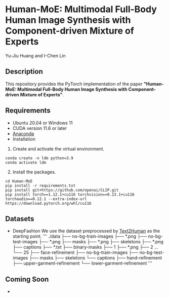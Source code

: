 # Human-MoE: Multimodal Full-Body Human Image Synthesis with Component-driven Mixture of Experts
Yu-Jiu Huang and I-Chen Lin
## Description
This repository provides the PyTorch implementation of the paper **"Human-MoE: Multimodal Full-Body Human Image Synthesis with Component-driven Mixture of Experts"**.
## Requirements
- Ubuntu 20.04 or Windows 11
- CUDA version 11.6 or later
- [Anaconda](https://www.anaconda.com/download)
- Installation
1. Create and activate the virtual environment.
```
conda create -n ldm python=3.9
conda activate ldm
```
2. Install the packages.
```
cd Human-MoE
pip install -r requirements.txt
pip install git+https://github.com/openai/CLIP.git
pip install torch==1.12.1+cu116 torchvision==0.13.1+cu116 torchaudio==0.12.1 --extra-index-url https://download.pytorch.org/whl/cu116
```
## Datasets
- DeepFashion
We use the dataset preprocessed by [Text2Human](https://github.com/yumingj/Text2Human) as the starting point.
'''
./data
├── no-bg-train-images
    ├── *.png
├── no-bg-test-images
    ├── *.png
├── masks
    ├── *.png
├── skeletons
    ├── *.png
├── captions
    ├── *.txt
├── binary-masks
    ├── 1
        ├── *.png
    ├── 2
    ...
    └── 25
├── face-refinement
    ├── no-bg-train-images
    ├── no-bg-test-images
    ├── masks
    ├── skeletons
    └── captions
├── hand-refinement
├── upper-garment-refinement
└── lower-garment-refinement
'''
## Coming Soon
- 
